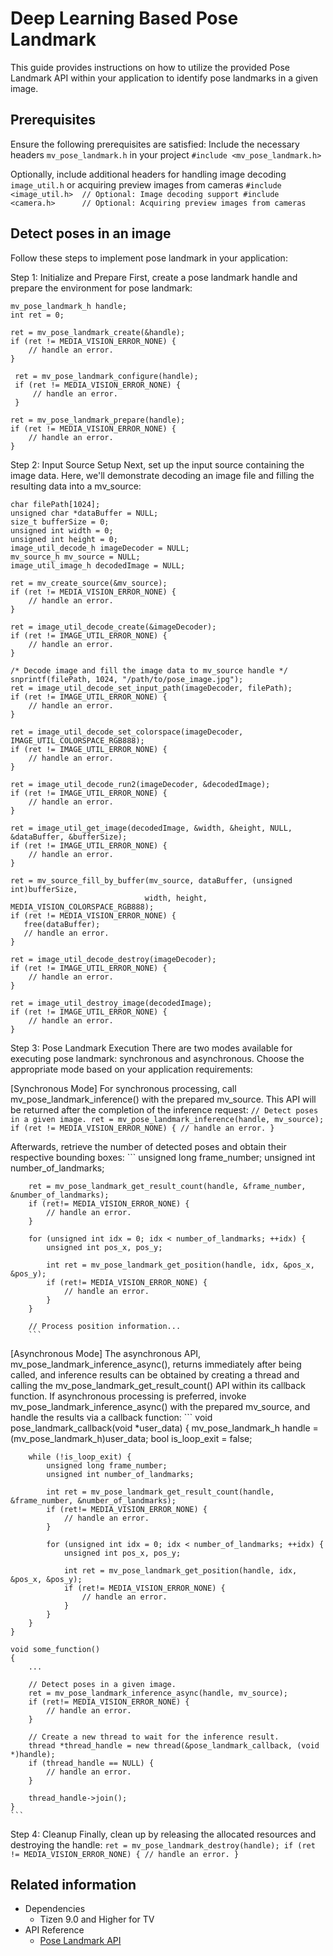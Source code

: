 # Deep Learning Based Pose Landmark

This guide provides instructions on how to utilize the provided Pose Landmark API within your application to identify pose landmarks in a given image.

## Prerequisites
Ensure the following prerequisites are satisfied:
Include the necessary headers `mv_pose_landmark.h` in your project
    ```
	#include <mv_pose_landmark.h>
	```

Optionally, include additional headers for handling image decoding `image_util.h` or acquiring preview images from cameras
    ```
	#include <image_util.h>  // Optional: Image decoding support
    #include <camera.h>      // Optional: Acquiring preview images from cameras
	```

## Detect poses in an image
Follow these steps to implement pose landmark in your application:

Step 1: Initialize and Prepare
First, create a pose landmark handle and prepare the environment for pose landmark:
   ```
   mv_pose_landmark_h handle;
   int ret = 0;

   ret = mv_pose_landmark_create(&handle);
   if (ret != MEDIA_VISION_ERROR_NONE) {
       // handle an error.
   }

    ret = mv_pose_landmark_configure(handle);
    if (ret != MEDIA_VISION_ERROR_NONE) {
        // handle an error.
    }

   ret = mv_pose_landmark_prepare(handle);
   if (ret != MEDIA_VISION_ERROR_NONE) {
       // handle an error.
   }
   ```

Step 2: Input Source Setup
Next, set up the input source containing the image data. Here, we'll demonstrate decoding an image file and filling the resulting data into a mv_source:
   ```
   char filePath[1024];
   unsigned char *dataBuffer = NULL;
   size_t bufferSize = 0;
   unsigned int width = 0;
   unsigned int height = 0;
   image_util_decode_h imageDecoder = NULL;
   mv_source_h mv_source = NULL;
   image_util_image_h decodedImage = NULL;

   ret = mv_create_source(&mv_source);
   if (ret != MEDIA_VISION_ERROR_NONE) {
       // handle an error.
   }

   ret = image_util_decode_create(&imageDecoder);
   if (ret != IMAGE_UTIL_ERROR_NONE) {
       // handle an error.
   }

   /* Decode image and fill the image data to mv_source handle */
   snprintf(filePath, 1024, "/path/to/pose_image.jpg");
   ret = image_util_decode_set_input_path(imageDecoder, filePath);
   if (ret != IMAGE_UTIL_ERROR_NONE) {
       // handle an error.
   }

   ret = image_util_decode_set_colorspace(imageDecoder, IMAGE_UTIL_COLORSPACE_RGB888);
   if (ret != IMAGE_UTIL_ERROR_NONE) {
       // handle an error.
   }

   ret = image_util_decode_run2(imageDecoder, &decodedImage);
   if (ret != IMAGE_UTIL_ERROR_NONE) {
       // handle an error.
   }

   ret = image_util_get_image(decodedImage, &width, &height, NULL, &dataBuffer, &bufferSize);
   if (ret != IMAGE_UTIL_ERROR_NONE) {
       // handle an error.
   }

   ret = mv_source_fill_by_buffer(mv_source, dataBuffer, (unsigned int)bufferSize,
                                 width, height, MEDIA_VISION_COLORSPACE_RGB888);
   if (ret != MEDIA_VISION_ERROR_NONE) {
      free(dataBuffer);
	  // handle an error.
   }

   ret = image_util_decode_destroy(imageDecoder);
   if (ret != IMAGE_UTIL_ERROR_NONE) {
       // handle an error.
   }

   ret = image_util_destroy_image(decodedImage);
   if (ret != IMAGE_UTIL_ERROR_NONE) {
       // handle an error.
   }
   ```

Step 3: Pose Landmark Execution
There are two modes available for executing pose landmark: synchronous and asynchronous. Choose the appropriate mode based on your application requirements:

[Synchronous Mode]
For synchronous processing, call mv_pose_landmark_inference() with the prepared mv_source. This API will be returned after the completion of the inference request:
        ```
        // Detect poses in a given image.
        ret = mv_pose_landmark_inference(handle, mv_source);
        if (ret != MEDIA_VISION_ERROR_NONE) {
            // handle an error.
        }
		```

Afterwards, retrieve the number of detected poses and obtain their respective bounding boxes:
        ```
		unsigned long frame_number;
		unsigned int number_of_landmarks;

		ret = mv_pose_landmark_get_result_count(handle, &frame_number, &number_of_landmarks);
		if (ret!= MEDIA_VISION_ERROR_NONE) {
			// handle an error.
		}

		for (unsigned int idx = 0; idx < number_of_landmarks; ++idx) {
			unsigned int pos_x, pos_y;

			int ret = mv_pose_landmark_get_position(handle, idx, &pos_x, &pos_y);
			if (ret!= MEDIA_VISION_ERROR_NONE) {
				// handle an error.
			}
		}

		// Process position information...
        ```

[Asynchronous Mode]
The asynchronous API, mv_pose_landmark_inference_async(), returns immediately after being called, and inference results can be obtained by creating a thread and calling the mv_pose_landmark_get_result_count() API within its callback function.
If asynchronous processing is preferred, invoke mv_pose_landmark_inference_async() with the prepared mv_source, and handle the results via a callback function:
	```
	void pose_landmark_callback(void *user_data)
	{
		mv_pose_landmark_h handle = (mv_pose_landmark_h)user_data;
		bool is_loop_exit = false;

		while (!is_loop_exit) {
			unsigned long frame_number;
			unsigned int number_of_landmarks;

			int ret = mv_pose_landmark_get_result_count(handle, &frame_number, &number_of_landmarks);
			if (ret!= MEDIA_VISION_ERROR_NONE) {
				// handle an error.
			}

			for (unsigned int idx = 0; idx < number_of_landmarks; ++idx) {
				unsigned int pos_x, pos_y;

				int ret = mv_pose_landmark_get_position(handle, idx, &pos_x, &pos_y);
				if (ret!= MEDIA_VISION_ERROR_NONE) {
					// handle an error.
				}
			}
		}
	}

    void some_function()
	{
		...

		// Detect poses in a given image.
		ret = mv_pose_landmark_inference_async(handle, mv_source);
		if (ret!= MEDIA_VISION_ERROR_NONE) {
			// handle an error.
		}

		// Create a new thread to wait for the inference result.
		thread *thread_handle = new thread(&pose_landmark_callback, (void *)handle);
		if (thread_handle == NULL) {
			// handle an error.
		}

		thread_handle->join();
	}
	```

Step 4: Cleanup
Finally, clean up by releasing the allocated resources and destroying the handle:
    ```
    ret = mv_pose_landmark_destroy(handle);
    if (ret != MEDIA_VISION_ERROR_NONE) {
        // handle an error.
    }
    ```

## Related information
- Dependencies
  - Tizen 9.0 and Higher for TV
- API Reference
  - [Pose Landmark API](../../api/common/latest/group__CAPI__MEDIA__VISION__POSE__LANDMARK__MODULE.html)